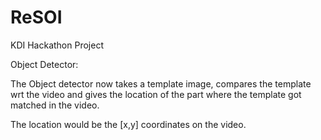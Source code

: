 # ReSOI
KDI Hackathon Project

Object Detector:

The Object detector now takes a template image, compares the template wrt the video and gives the location of the part where the 
template got matched in the video.

The location would be the [x,y] coordinates on the video.

